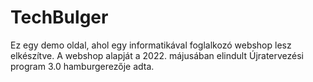 # TechBulger
Ez egy demo oldal, ahol egy informatikával foglalkozó webshop lesz elkészítve. A webshop alapját a 2022. májusában elindult Újratervezési program 3.0 hamburgerezője adta.
